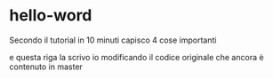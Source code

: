 # hello-word
Secondo il tutorial in 10 minuti capisco 4 cose importanti

e questa riga la scrivo io modificando il codice originale che ancora è contenuto in master
